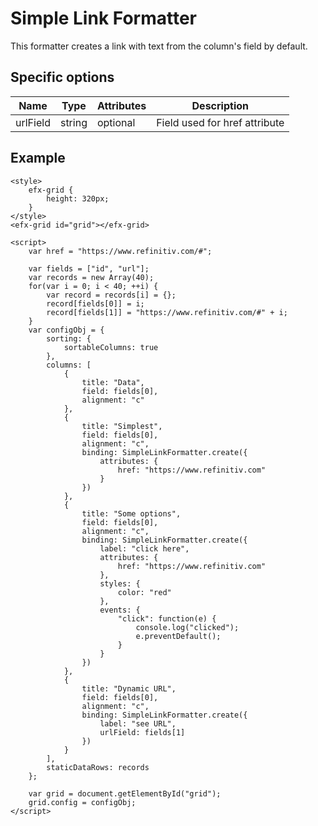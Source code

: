 # Simple Link Formatter

This formatter creates a link with text from the column's field by default.

## Specific options

| Name      | Type   | Attributes | Description                    |
| --------- | ------ | ---------- | ------------------------------ |
| urlField  | string | optional   | Field used for href attribute  |

## Example

```live
<style>
	efx-grid {
		height: 320px;
	}
</style>
<efx-grid id="grid"></efx-grid>

<script>
	var href = "https://www.refinitiv.com/#";

	var fields = ["id", "url"];
	var records = new Array(40);
	for(var i = 0; i < 40; ++i) {
		var record = records[i] = {};
		record[fields[0]] = i;
		record[fields[1]] = "https://www.refinitiv.com/#" + i;
	}
	var configObj = {
		sorting: {
			sortableColumns: true
		},
		columns: [
			{ 
				title: "Data",
				field: fields[0],
				alignment: "c"
			},
			{ 
				title: "Simplest",
				field: fields[0],
				alignment: "c",
				binding: SimpleLinkFormatter.create({
					attributes: {
						href: "https://www.refinitiv.com"
					}
				})
			},
			{ 
				title: "Some options",
				field: fields[0],
				alignment: "c",
				binding: SimpleLinkFormatter.create({
					label: "click here",
					attributes: {
						href: "https://www.refinitiv.com"
					},
					styles: {
						color: "red"
					},
					events: {
						"click": function(e) {
							console.log("clicked");
							e.preventDefault();
						}
					}
				})
			},
			{ 
				title: "Dynamic URL",
				field: fields[0],
				alignment: "c",
				binding: SimpleLinkFormatter.create({
					label: "see URL",
					urlField: fields[1]
				})
			}
		],
		staticDataRows: records
	};

	var grid = document.getElementById("grid");
	grid.config = configObj;
</script>
```